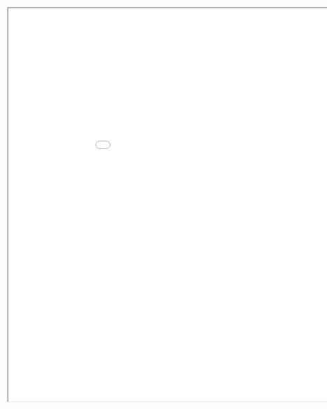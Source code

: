 <iframe id="Trinity River Basin, TX (EWG PFAS Facilities)"
    title="Inline Frame Example"
    width="1000"
    height="900"
    src="Map.html">
</iframe>
